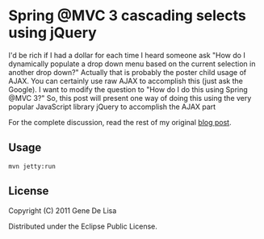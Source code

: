 # Spring @MVC 3 cascading selects using jQuery


I'd be rich if I had a dollar for each time I heard someone ask "How do I
dynamically populate a drop down menu based on the current selection in another
drop down?" Actually that is probably the poster child usage of AJAX. You can
certainly use raw AJAX to accomplish this (just ask the Google). I want to
modify the question to "How do I do this using Spring @MVC 3?" So, this post
will present one way of doing this using the very popular JavaScript library
jQuery to accomplish the AJAX part

For the complete discussion, read the rest of my original [blog post](http://rockhoppertech.com/blog/spring-mvc-3-cascading-selects-using-jquery/).


## Usage

    mvn jetty:run

## License

Copyright (C) 2011 Gene De Lisa

Distributed under the Eclipse Public License.
